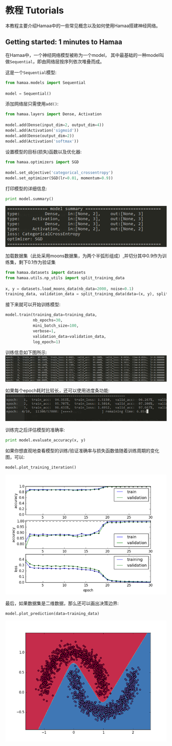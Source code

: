 # 教程 Tutorials

本教程主要介绍Hamaa中的一些常见概念以及如何使用Hamaa搭建神经网络。

## Getting started: 1 minutes to Hamaa

在Hamaa中，一个神经网络模型被称为一个model，
其中最基础的一种model叫做`Sequential`，即由网络层按序列依次堆叠而成。

这是一个`Sequential`模型:

```python
from hamaa.models import Sequential

model = Sequential()
```

添加网络层只需使用`add()`:

```python
from hamaa.layers import Dense, Activation

model.add(Dense(input_dim=2, output_dim=4))
model.add(Activation('sigmoid'))
model.add(Dense(output_dim=2))
model.add(Activation('softmax'))
```

设置模型的目标(损失)函数以及优化器:

```python
from hamaa.optimizers import SGD

model.set_objective('categorical_crossentropy')
model.set_optimizer(SGD(lr=0.01, momentum=0.9))
```

打印模型的详细信息:

```python
print model.summary()
```

![print_model_summary](../images/README/print_model_summary.png)

加载数据集（此处采用moons数据集，为两个半弧形组成）,并切分其中0.9作为训练集，剩下0.1作为验证集

```python
from hamaa.datasets import datasets
from hamaa.utils.np_utils import split_training_data

x, y = datasets.load_moons_data(nb_data=2000, noise=0.1)
training_data, validation_data = split_training_data(data=(x, y), split_ratio=0.9)
```

接下来就可以开始训练模型:

```python
model.train(training_data=training_data,
            nb_epochs=30,
            mini_batch_size=100,
            verbose=1,
            validation_data=validation_data,
            log_epoch=1)
```

训练信息如下图所示:
![train](../images/README/train.png)

如果每个epoch耗时比较长，还可以使用进度条功能:
![train_gif](../images/README/train.gif)

训练完之后评估模型的准确率:

```python
print model.evaluate_accuracy(x, y) 
```

如果你想直观地查看模型的训练/验证准确率与损失函数值随着训练周期的变化图，可以:
```python
model.plot_training_iteration()
```

<p align="center">
	<img width=600 src="../images/README/epochs.png" alt="epochs" />
</p>


最后，如果数据集是二维数据，那么还可以画出决策边界:

```python
model.plot_prediction(data=training_data)
```

<p align="center">
	<img width=600 src="../images/README/prediction.png" alt="prediction" />
</p>